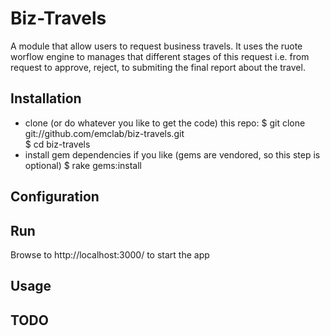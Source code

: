 Biz-Travels
==============

A module that allow users to request business travels. It uses the ruote worflow engine to manages that different stages of this request
i.e. from request to approve, reject, to submiting the final report about the travel.


Installation
------------

*   clone (or do whatever you like to get the code) this repo:
        $ git clone git://github.com/emclab/biz-travels.git  
        $ cd biz-travels
*   install gem dependencies if you like (gems are vendored, so this step is optional)
        $ rake gems:install


Configuration
-------------


Run
---

Browse to http://localhost:3000/ to start the app

Usage
--------


TODO
----
